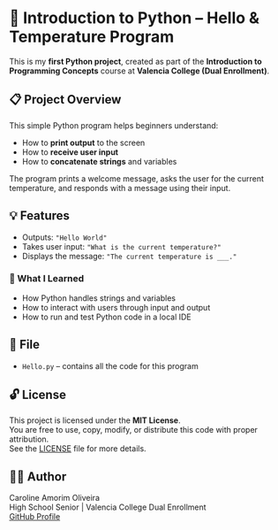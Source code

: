 # 🐍 Introduction to Python – Hello & Temperature Program

This is my **first Python project**, created as part of the **Introduction to Programming Concepts** course at **Valencia College (Dual Enrollment)**.

## 📋 Project Overview

This simple Python program helps beginners understand:
- How to **print output** to the screen
- How to **receive user input**
- How to **concatenate strings** and variables

The program prints a welcome message, asks the user for the current temperature, and responds with a message using their input.

## 💡 Features

- Outputs: `"Hello World"`
- Takes user input: `"What is the current temperature?"`
- Displays the message: `"The current temperature is ___."`

### 🧠 What I Learned
- How Python handles strings and variables
- How to interact with users through input and output
- How to run and test Python code in a local IDE

## 📂 File

- `Hello.py` – contains all the code for this program

## 🔓 License

This project is licensed under the **MIT License**.  
You are free to use, copy, modify, or distribute this code with proper attribution.  
See the [LICENSE](LICENSE) file for more details.

## 👩‍💻 Author

Caroline Amorim Oliveira  
High School Senior | Valencia College Dual Enrollment  
[GitHub Profile](https://github.com/CarolineAmorimOliveira)
